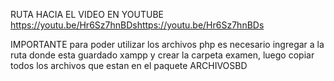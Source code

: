 RUTA HACIA EL VIDEO EN YOUTUBE
https://youtu.be/Hr6Sz7hnBDshttps://youtu.be/Hr6Sz7hnBDs

IMPORTANTE
para poder utilizar los archivos php es necesario ingregar a la ruta donde esta guardado xampp y crear la carpeta examen, luego copiar todos los archivos que estan en el paquete ARCHIVOSBD 
